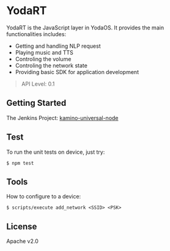 # YodaRT

YodaRT is the JavaScript layer in YodaOS. It provides the main functionalities includes:

- Getting and handling NLP request
- Playing music and TTS
- Controling the volume
- Controling the network state
- Providing basic SDK for application development

> API Level: 0.1

## Getting Started

The Jenkins Project: [kamino-universal-node](http://ci-s.rokid-inc.com/job/kamino_universal_node_gx8010_openai_corp)

## Test

To run the unit tests on device, just try:

```shell
$ npm test
```

## Tools

How to configure to a device:

```shell
$ scripts/execute add_network <SSID> <PSK>
```

## License

Apache v2.0
